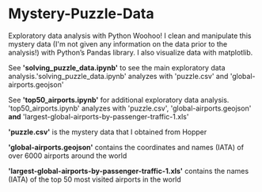 # Mystery-Puzzle-Data
Exploratory data analysis with Python Woohoo! I clean and manipulate this mystery data (I'm not given any information on the data prior to the analysis!) with Python’s Pandas library. I also visualize data with matplotlib.

See **'solving_puzzle_data.ipynb'** to see the main exploratory data analysis.'solving_puzzle_data.ipynb' analyzes with 'puzzle.csv' and 'global-airports.geojson'

See **'top50_airports.ipynb'** for additional exploratory data analysis. 'top50_airports.ipynb' analyzes with 'puzzle.csv', 'global-airports.geojson' **and** 'largest-global-airports-by-passenger-traffic-1.xls'

**'puzzle.csv'** is the mystery data that I obtained from Hopper

**'global-airports.geojson'** contains the coordinates and names (IATA) of over 6000 airports around the world

**'largest-global-airports-by-passenger-traffic-1.xls'** contains the names (IATA) of the top 50 most visited airports in the world
